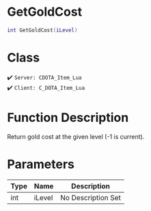 # GetGoldCost
```lua
int GetGoldCost(iLevel)
```
# Class
✔️ `Server: CDOTA_Item_Lua`  
✔️ `Client: C_DOTA_Item_Lua`  

# Function Description
Return gold cost at the given level (-1 is current).
# Parameters
Type|Name|Description
--|--|--
int|iLevel|No Description Set
